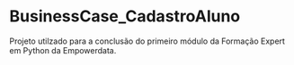 # BusinessCase_CadastroAluno
Projeto utilzado para a conclusão do primeiro módulo da Formação Expert em Python da Empowerdata.
